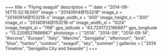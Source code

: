 +++
title = "Flying seagull"
description = ""
date = "2014-09-14T15:32:18.000"
image = "20140914@153218"
image_s = "20140914@153218-s"
image_width_s = "400"
image_height_s = "300"
image_xl = "20140914@153218-xl"
image_width_xl = "1024"
image_height_xl = "768"
gps_latitude = "43.7201722166667"
gps_longitude = "13.2209527666667"
phototags = [ "2014", "2014-09", "2014-09-14", "Ancona", "Europe", "Italy", "Marche", "Senigallia", "afternoon", "bird", "blue", "harbor", "outdoor", "seagull", "sky", "summer" ]
galleries = [ "2014 Timeline", "Senigallia City and Seaside" ]
+++
